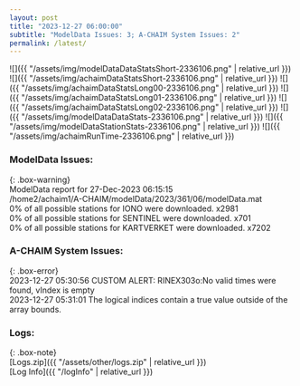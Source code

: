 ```yaml
---
layout: post
title: "2023-12-27 06:00:00"
subtitle: "ModelData Issues: 3; A-CHAIM System Issues: 2"
permalink: /latest/
---
```


![]({{ "/assets/img/modelDataDataStatsShort-2336106.png" | relative_url }})
![]({{ "/assets/img/achaimDataStatsShort-2336106.png" | relative_url }})
![]({{ "/assets/img/achaimDataStatsLong00-2336106.png" | relative_url }})
![]({{ "/assets/img/achaimDataStatsLong01-2336106.png" | relative_url }})
![]({{ "/assets/img/achaimDataStatsLong02-2336106.png" | relative_url }})
![]({{ "/assets/img/modelDataDataStats-2336106.png" | relative_url }})
![]({{ "/assets/img/modelDataStationStats-2336106.png" | relative_url }})
![]({{ "/assets/img/achaimRunTime-2336106.png" | relative_url }})


### ModelData Issues:  
  
{: .box-warning}  
 ModelData report for 27-Dec-2023 06:15:15   
 /home2/achaim1/A-CHAIM/modelData/2023/361/06/modelData.mat   
 0% of all possible stations for IONO were downloaded. x2981   
 0% of all possible stations for SENTINEL were downloaded. x701   
 0% of all possible stations for KARTVERKET were downloaded. x7202   
  
### A-CHAIM System Issues:  
  
{: .box-error}  
2023-12-27 05:30:56 CUSTOM ALERT: RINEX303o:No valid times were found, vIndex is empty  
2023-12-27 05:31:01 The logical indices contain a true value outside of the array bounds.  

### Logs:  
  
{: .box-note}  
[Logs.zip]({{ "/assets/other/logs.zip" | relative_url }})  
[Log Info]({{ "/logInfo" | relative_url }})  
